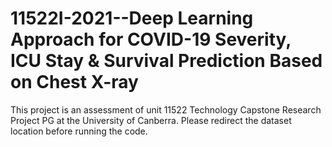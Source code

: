 # 11522I-2021--Deep Learning Approach for COVID-19 Severity, ICU Stay & Survival Prediction Based on Chest X-ray
This project is an assessment of unit 11522 Technology Capstone Research Project PG at the University of Canberra.
Please redirect the dataset location before running the code. 
